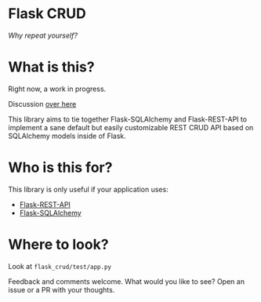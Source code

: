# Flask CRUD
_Why repeat yourself?_

# What is this?
Right now, a work in progress.


Discussion [over here](https://github.com/Nobatek/flask-rest-api/issues/79)


This library aims to tie together Flask-SQLAlchemy and Flask-REST-API to implement a sane default but easily customizable REST CRUD API based on SQLAlchemy models inside of Flask.

# Who is this for?
This library is only useful if your application uses:
* [Flask-REST-API](https://flask-rest-api.readthedocs.io/en/stable/)
* [Flask-SQLAlchemy](https://flask-sqlalchemy.palletsprojects.com/)


# Where to look?
Look at `flask_crud/test/app.py`


Feedback and comments welcome. What would you like to see? Open an issue or a PR with your thoughts.
